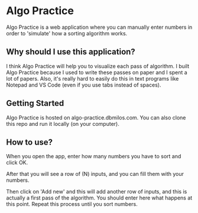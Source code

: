 # Algo Practice

Algo Practice is a web application where you can manually enter numbers in order to 'simulate' how a sorting algorithm works. 

## Why should I use this application?

I think Algo Practice will help you to visualize each pass of algorithm.  I built Algo Practice because I used to write these passes on paper and I spent a lot of papers. Also, it's really hard to easily do this in text programs like Notepad and VS Code (even if you use tabs instead of spaces).

## Getting Started

Algo Practice is hosted on algo-practice.dbmilos.com. You can also clone this repo and run it locally (on your computer). 

## How to use?

When you open the app, enter how many numbers you have to sort and click OK.

After that you will see a row of (N) inputs, and you can fill them with your numbers.

Then click on 'Add new' and this will add another row of inputs, and this is actually a first pass of the algorithm. You should enter here what happens at this point. Repeat this process until you sort numbers.


